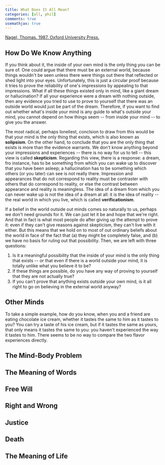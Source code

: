 ```yaml
---
title: What Does It All Mean?
categories: [all, phil]
comments: true
usemathjax: true
---
```


[Nagel, Thomas. 1987. Oxford University Press.](http://practicalphilosophy.in/wp-content/uploads/2015/10/WHAT-DOES-IT-ALL-MEAN.pdf)

## How Do We Know Anything

If you think about it, the inside of your own mind is the only thing you can be sure of. One could argue that there must be an external world, because things wouldn't be seen unless there were things out there that reflected or shed light into your eyes. Unfortunately, this is just a circular proof because it tries to prove the reliability of one's impressions by appealing to that impressions. What if all these things existed only in mind, like a giant dream or hallucination? If all your experience were a dream with nothing outside, then any evidence you tried to use to prove to yourself that there was an outside world would just be part of the dream. Therefore, if you want to find out whether what's inside your mind is any guide to what's outside your mind, you cannot depend on how things seem -- from inside your mind -- to give you the answer.

The most radical, perhaps loneliest, conclsion to draw from this would be that your mind is the only thing that exists, which is also known as **solipsism**. On the other hand, to conclude that you are the only thing that exists is more than the evidence warrants. We don't know anything beyond your impressions and experiences -- there is no way for us to tell -- this view is called **skepticism**. Regarding this view, there is a response: a dream, fro instance, has to be something from which you can wake up to discover that you have been asleep; a hallucination has to be something which others (or you later) can see is not really there. Impression and appearances that do not correspond to reality must be contraster with others that do correspond to reality, or else the contrast between appearance and reality is meaningless. The idea of a dream from which you can never wake up is not the idea of a dream at all: it is the idea of reality -- the real world in which you live, which is called **verificationism**.

If a belief in the world outside out minds comes so naturally to us, perhaps we don't need grounds for it. We can just let it be and hope that we're right. And that in fact is what most people do after giving up the attempt to prove it: even if they can't give reasons against skepticism, they can't live with it either. But this means that we hold on to most of out ordinary beliefs about the world in face of the fact that (a) they might be completely false, and (b) we have no basis for ruling out that possibility. Then, we are left with three questions:

1. Is it a meaningful possibility that the inside of your mind is the only thing that exists -- or that even if there is a world outside your mind, it is totally unlike what you believe it to be?
2. If these things are possible, do you have any way of proving to yourself that they are not actually true?
3. If you can't prove that anything exists outside your own mind, is it all right to go on believing in the external world anyway?

## Other Minds

To take a simple example, how do you know, when you and a friend are eating chocolate ice cream, whether it tastes the same to him as it tastes to you? You can try a taste of his ice cream, but if it tastes the same as yours, that only means it tastes the same to you: you haven't experienced the way it tastes to him. There seems to be no way to compare the two flavor experiences directly.

## The Mind-Body Problem

## The Meaning of Words

## Free Will

## Right and Wrong

## Justice

## Death

## The Meaning of Life

